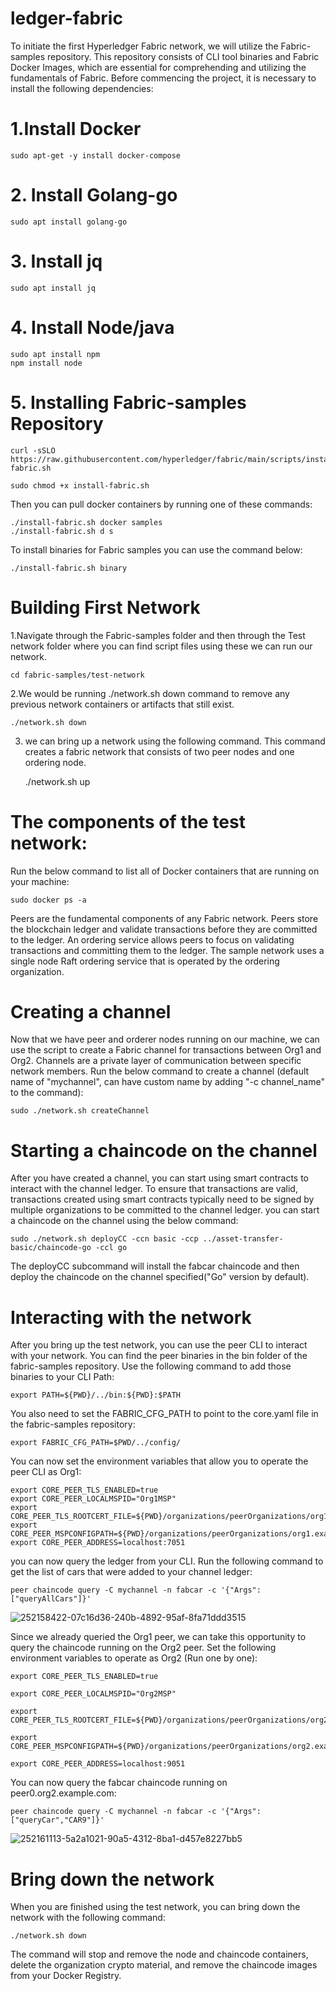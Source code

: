 # ledger-fabric
To initiate the first Hyperledger Fabric network, we will utilize the Fabric-samples repository. This repository consists of CLI tool binaries and Fabric Docker Images, which are essential for comprehending and utilizing the fundamentals of Fabric. Before commencing the project, it is necessary to install the following dependencies:

# 1.Install Docker

    sudo apt-get -y install docker-compose

# 2. Install Golang-go

    sudo apt install golang-go

# 3. Install jq

    sudo apt install jq

# 4. Install Node/java

    sudo apt install npm
    npm install node

# 5. Installing Fabric-samples Repository

    curl -sSLO https://raw.githubusercontent.com/hyperledger/fabric/main/scripts/install-fabric.sh 
    
    sudo chmod +x install-fabric.sh
    
Then you can pull docker containers by running one of these commands:

    ./install-fabric.sh docker samples
    ./install-fabric.sh d s 

To install binaries for Fabric samples you can use the command below:

    ./install-fabric.sh binary
    
# Building First Network

1.Navigate through the Fabric-samples folder and then through the Test network folder where you can find script files using these we can run our network.

    cd fabric-samples/test-network

2.We would be running ./network.sh down command to remove any previous network containers or artifacts that still exist. 

    ./network.sh down

3.  we can bring up a network using the following command. This command creates a fabric network that consists of two peer nodes and one ordering node.

    ./network.sh up
    
# The components of the test network:

Run the below command to list all of Docker containers that are running on your machine:

    sudo docker ps -a
    
Peers are the fundamental components of any Fabric network. Peers store the blockchain ledger and validate transactions before they are committed to the ledger. An ordering 
service allows peers to focus on validating transactions and committing them to the ledger. The sample network uses a single node Raft ordering service that is operated by the
ordering organization.

# Creating a channel

Now that we have peer and orderer nodes running on our machine, we can use the script to create a Fabric channel for transactions between Org1 and Org2. Channels are a private
layer of communication between specific network members. Run the below command to create a channel (default name of "mychannel", can have custom name by adding "-c
channel_name" to the command):

    sudo ./network.sh createChannel

# Starting a chaincode on the channel

After you have created a channel, you can start using smart contracts to interact with the channel ledger. To ensure that transactions are valid, transactions created using 
smart contracts typically need to be signed by multiple organizations to be committed to the channel ledger. you can start a chaincode on the channel using the below command:

    sudo ./network.sh deployCC -ccn basic -ccp ../asset-transfer-basic/chaincode-go -ccl go

The deployCC subcommand will install the fabcar chaincode and then deploy the chaincode on the channel specified("Go" version by default).

# Interacting with the network
After you bring up the test network, you can use the peer CLI to interact with your network. You can find the peer binaries in the bin folder of the fabric-samples repository.
Use the following command to add those binaries to your CLI Path:

    export PATH=${PWD}/../bin:${PWD}:$PATH

You also need to set the FABRIC_CFG_PATH to point to the core.yaml file in the fabric-samples repository:

    export FABRIC_CFG_PATH=$PWD/../config/

You can now set the environment variables that allow you to operate the peer CLI as Org1:

    export CORE_PEER_TLS_ENABLED=true
    export CORE_PEER_LOCALMSPID="Org1MSP"
    export CORE_PEER_TLS_ROOTCERT_FILE=${PWD}/organizations/peerOrganizations/org1.example.com/peers/peer0.org1.example.com/tls/ca.crt
    export CORE_PEER_MSPCONFIGPATH=${PWD}/organizations/peerOrganizations/org1.example.com/users/Admin@org1.example.com/msp
    export CORE_PEER_ADDRESS=localhost:7051

you can now query the ledger from your CLI. Run the following command to get the list of cars that were added to your channel ledger:

    peer chaincode query -C mychannel -n fabcar -c '{"Args":["queryAllCars"]}'



![252158422-07c16d36-240b-4892-95af-8fa71ddd3515](https://github.com/khushi798/ledger-fabric/assets/120015301/7ed6a621-69e2-4540-854c-10ef6e55ed84)

Since we already queried the Org1 peer, we can take this opportunity to query the chaincode running on the Org2 peer. Set the following environment variables to operate as 
Org2 (Run one by one):

    export CORE_PEER_TLS_ENABLED=true
    
    export CORE_PEER_LOCALMSPID="Org2MSP"
    
    export CORE_PEER_TLS_ROOTCERT_FILE=${PWD}/organizations/peerOrganizations/org2.example.com/peers/peer0.org2.example.com/tls/ca.crt
    
    export CORE_PEER_MSPCONFIGPATH=${PWD}/organizations/peerOrganizations/org2.example.com/users/Admin@org2.example.com/msp
    
    export CORE_PEER_ADDRESS=localhost:9051

You can now query the fabcar chaincode running on peer0.org2.example.com:

    peer chaincode query -C mychannel -n fabcar -c '{"Args":["queryCar","CAR9"]}'


![252161113-5a2a1021-90a5-4312-8ba1-d457e8227bb5](https://github.com/khushi798/ledger-fabric/assets/120015301/091128d1-b094-453b-9cff-a0aee96f83ea)

# Bring down the network
When you are finished using the test network, you can bring down the network with the following command:

    ./network.sh down
    
The command will stop and remove the node and chaincode containers, delete the organization crypto material, and remove the chaincode images from your Docker Registry.
